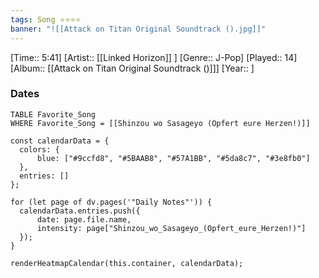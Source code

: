 ```yaml
---
tags: Song ⭐⭐⭐⭐ 
banner: "![[Attack on Titan Original Soundtrack ().jpg]]"
---
```

[Time:: 5:41]
[Artist:: [[Linked Horizon]] ]
[Genre:: J-Pop]
[Played:: 14]
[Album:: [[Attack on Titan Original Soundtrack ()]]]
[Year:: ]
### Dates
````dataview
TABLE Favorite_Song
WHERE Favorite_Song = [[Shinzou wo Sasageyo (Opfert eure Herzen!)]]
````

  ```dataviewjs
const calendarData = { 
	colors: { 
		blue: ["#9ccfd8", "#5BAAB8", "#57A1BB", "#5da8c7", "#3e8fb0"] 
	}, 
	entries: [] 
}; 

for (let page of dv.pages('"Daily Notes"')) { 
	calendarData.entries.push({ 
		date: page.file.name, 
		intensity: page["Shinzou_wo_Sasageyo_(Opfert_eure_Herzen!)"]
	}); 
} 

renderHeatmapCalendar(this.container, calendarData);
```
